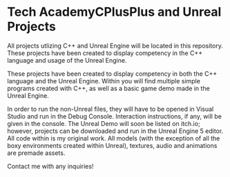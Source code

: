 # Tech AcademyCPlusPlus and Unreal Projects
 All projects utlizing C++ and Unreal Engine will be located in this repository.
 These projects have been created to display competency in the C++ language and usage of the Unreal Engine.

These projects have been created to display competency in both the C++ language and the Unreal Engine. 
Within you will find multiple simple programs created with C++, as well as a basic game demo made in the Unreal Engine.

In order to run the non-Unreal files, they will have to be opened in Visual Studio and run in the Debug Console. Interaction instructions, if any, will be given in the console.
The Unreal Demo will soon be listed on itch.io; however, projects can be downloaded and run in the Unreal Engine 5 editor.
All code within is my original work. All models (with the exception of all the boxy environments created within Unreal), textures, audio and animations are premade assets.

Contact me with any inquiries!
